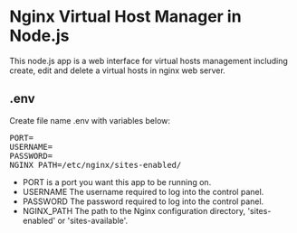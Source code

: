<h1>Nginx Virtual Host Manager in Node.js</h1>
<p>
This node.js app is a web interface for virtual hosts management including create, edit and delete a virtual hosts in nginx web server.
</p>
<h2>.env</h2>
<p>Create file name .env with variables below:</p>
<pre>
PORT=
USERNAME=
PASSWORD=
NGINX_PATH=/etc/nginx/sites-enabled/
</pre>
<ul>
    <li>PORT is a port you want this app to be running on.</li>
    <li>USERNAME The username required to log into the control panel.</li>
    <li>PASSWORD The password required to log into the control panel.</li>
    <li>NGINX_PATH The path to the Nginx configuration directory, 'sites-enabled' or 'sites-available'.</li>
</ul>